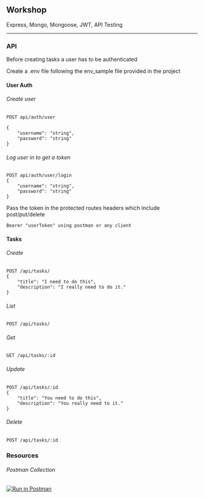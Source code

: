## Workshop

Express, Mongo, Mongoose, JWT, API Testing

---

### API

Before creating tasks a user has to be authenticated

Create a .env file following the env_sample file provided in the project

#### User Auth

###### Create user

```
POST api/auth/user

{
    "username": "string",
    "password": "string"
}
```

###### Log user in to get a token

```
POST api/auth/user/login
{
    "username": "string",
    "password": "string"
}
```

Pass the token in the protected routes headers which include post/put/delete

```
Bearer "userToken" using postman or any client
```

#### Tasks

###### Create

```
POST /api/tasks/
{
    "title": "I need to do this",
    "description": "I really need to do it."
}
```

###### List

```
POST /api/tasks/
```

###### Get

```
GET /api/tasks/:id
```

###### Update

```
POST /api/tasks/:id
{
    "title": "You need to do this",
    "description": "You really need to it."
}

```

###### Delete

```
POST /api/tasks/:id
```

### Resources

###### Postman Collection

[![Run in Postman](https://run.pstmn.io/button.svg)](https://app.getpostman.com/run-collection/9675987bb6d61d944574#?env%5BWorkshop%5D=W3sidHlwZSI6InRleHQiLCJlbmFibGVkIjp0cnVlLCJrZXkiOiJ1cmwiLCJ2YWx1ZSI6IjAuMC4wLjA6ODAwMCIsImRlc2NyaXB0aW9uIjoiIn1d)
